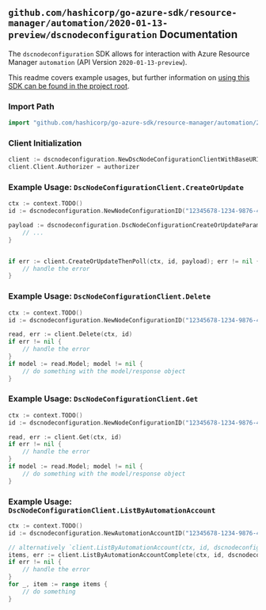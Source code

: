 
## `github.com/hashicorp/go-azure-sdk/resource-manager/automation/2020-01-13-preview/dscnodeconfiguration` Documentation

The `dscnodeconfiguration` SDK allows for interaction with Azure Resource Manager `automation` (API Version `2020-01-13-preview`).

This readme covers example usages, but further information on [using this SDK can be found in the project root](https://github.com/hashicorp/go-azure-sdk/tree/main/docs).

### Import Path

```go
import "github.com/hashicorp/go-azure-sdk/resource-manager/automation/2020-01-13-preview/dscnodeconfiguration"
```


### Client Initialization

```go
client := dscnodeconfiguration.NewDscNodeConfigurationClientWithBaseURI("https://management.azure.com")
client.Client.Authorizer = authorizer
```


### Example Usage: `DscNodeConfigurationClient.CreateOrUpdate`

```go
ctx := context.TODO()
id := dscnodeconfiguration.NewNodeConfigurationID("12345678-1234-9876-4563-123456789012", "example-resource-group", "automationAccountName", "nodeConfigurationName")

payload := dscnodeconfiguration.DscNodeConfigurationCreateOrUpdateParameters{
	// ...
}


if err := client.CreateOrUpdateThenPoll(ctx, id, payload); err != nil {
	// handle the error
}
```


### Example Usage: `DscNodeConfigurationClient.Delete`

```go
ctx := context.TODO()
id := dscnodeconfiguration.NewNodeConfigurationID("12345678-1234-9876-4563-123456789012", "example-resource-group", "automationAccountName", "nodeConfigurationName")

read, err := client.Delete(ctx, id)
if err != nil {
	// handle the error
}
if model := read.Model; model != nil {
	// do something with the model/response object
}
```


### Example Usage: `DscNodeConfigurationClient.Get`

```go
ctx := context.TODO()
id := dscnodeconfiguration.NewNodeConfigurationID("12345678-1234-9876-4563-123456789012", "example-resource-group", "automationAccountName", "nodeConfigurationName")

read, err := client.Get(ctx, id)
if err != nil {
	// handle the error
}
if model := read.Model; model != nil {
	// do something with the model/response object
}
```


### Example Usage: `DscNodeConfigurationClient.ListByAutomationAccount`

```go
ctx := context.TODO()
id := dscnodeconfiguration.NewAutomationAccountID("12345678-1234-9876-4563-123456789012", "example-resource-group", "automationAccountName")

// alternatively `client.ListByAutomationAccount(ctx, id, dscnodeconfiguration.DefaultListByAutomationAccountOperationOptions())` can be used to do batched pagination
items, err := client.ListByAutomationAccountComplete(ctx, id, dscnodeconfiguration.DefaultListByAutomationAccountOperationOptions())
if err != nil {
	// handle the error
}
for _, item := range items {
	// do something
}
```
